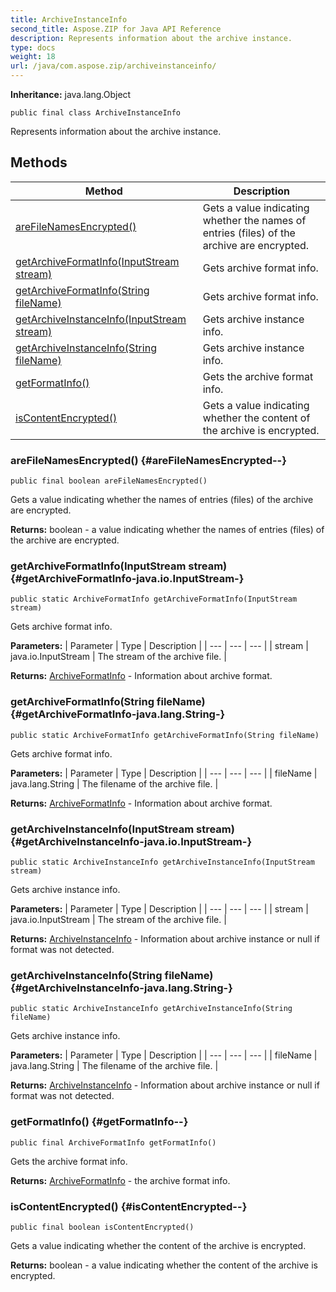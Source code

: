 ```yaml
---
title: ArchiveInstanceInfo
second_title: Aspose.ZIP for Java API Reference
description: Represents information about the archive instance.
type: docs
weight: 18
url: /java/com.aspose.zip/archiveinstanceinfo/
---
```


**Inheritance:**
java.lang.Object
```
public final class ArchiveInstanceInfo
```

Represents information about the archive instance.
## Methods

| Method | Description |
| --- | --- |
| [areFileNamesEncrypted()](#areFileNamesEncrypted--) | Gets a value indicating whether the names of entries (files) of the archive are encrypted. |
| [getArchiveFormatInfo(InputStream stream)](#getArchiveFormatInfo-java.io.InputStream-) | Gets archive format info. |
| [getArchiveFormatInfo(String fileName)](#getArchiveFormatInfo-java.lang.String-) | Gets archive format info. |
| [getArchiveInstanceInfo(InputStream stream)](#getArchiveInstanceInfo-java.io.InputStream-) | Gets archive instance info. |
| [getArchiveInstanceInfo(String fileName)](#getArchiveInstanceInfo-java.lang.String-) | Gets archive instance info. |
| [getFormatInfo()](#getFormatInfo--) | Gets the archive format info. |
| [isContentEncrypted()](#isContentEncrypted--) | Gets a value indicating whether the content of the archive is encrypted. |
### areFileNamesEncrypted() {#areFileNamesEncrypted--}
```
public final boolean areFileNamesEncrypted()
```


Gets a value indicating whether the names of entries (files) of the archive are encrypted.

**Returns:**
boolean - a value indicating whether the names of entries (files) of the archive are encrypted.
### getArchiveFormatInfo(InputStream stream) {#getArchiveFormatInfo-java.io.InputStream-}
```
public static ArchiveFormatInfo getArchiveFormatInfo(InputStream stream)
```


Gets archive format info.

**Parameters:**
| Parameter | Type | Description |
| --- | --- | --- |
| stream | java.io.InputStream | The stream of the archive file. |

**Returns:**
[ArchiveFormatInfo](../../com.aspose.zip/archiveformatinfo) - Information about archive format.
### getArchiveFormatInfo(String fileName) {#getArchiveFormatInfo-java.lang.String-}
```
public static ArchiveFormatInfo getArchiveFormatInfo(String fileName)
```


Gets archive format info.

**Parameters:**
| Parameter | Type | Description |
| --- | --- | --- |
| fileName | java.lang.String | The filename of the archive file. |

**Returns:**
[ArchiveFormatInfo](../../com.aspose.zip/archiveformatinfo) - Information about archive format.
### getArchiveInstanceInfo(InputStream stream) {#getArchiveInstanceInfo-java.io.InputStream-}
```
public static ArchiveInstanceInfo getArchiveInstanceInfo(InputStream stream)
```


Gets archive instance info.

**Parameters:**
| Parameter | Type | Description |
| --- | --- | --- |
| stream | java.io.InputStream | The stream of the archive file. |

**Returns:**
[ArchiveInstanceInfo](../../com.aspose.zip/archiveinstanceinfo) - Information about archive instance or null if format was not detected.
### getArchiveInstanceInfo(String fileName) {#getArchiveInstanceInfo-java.lang.String-}
```
public static ArchiveInstanceInfo getArchiveInstanceInfo(String fileName)
```


Gets archive instance info.

**Parameters:**
| Parameter | Type | Description |
| --- | --- | --- |
| fileName | java.lang.String | The filename of the archive file. |

**Returns:**
[ArchiveInstanceInfo](../../com.aspose.zip/archiveinstanceinfo) - Information about archive instance or null if format was not detected.
### getFormatInfo() {#getFormatInfo--}
```
public final ArchiveFormatInfo getFormatInfo()
```


Gets the archive format info.

**Returns:**
[ArchiveFormatInfo](../../com.aspose.zip/archiveformatinfo) - the archive format info.
### isContentEncrypted() {#isContentEncrypted--}
```
public final boolean isContentEncrypted()
```


Gets a value indicating whether the content of the archive is encrypted.

**Returns:**
boolean - a value indicating whether the content of the archive is encrypted.
